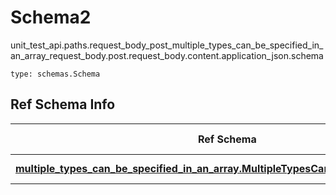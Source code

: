 # Schema2
unit_test_api.paths.request_body_post_multiple_types_can_be_specified_in_an_array_request_body.post.request_body.content.application_json.schema
```
type: schemas.Schema
```

## Ref Schema Info
Ref Schema | Input Type | Output Type
---------- | ---------- | -----------
[**multiple_types_can_be_specified_in_an_array.MultipleTypesCanBeSpecifiedInAnArray**](../../../../../../components/schema/multiple_types_can_be_specified_in_an_array.md) | int, str | int, str
